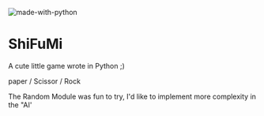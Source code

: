 ![made-with-python](https://user-images.githubusercontent.com/92400778/185082076-942b2bfb-c2f3-4e0f-9e04-f83f0d943224.svg)

# ShiFuMi
A cute little game wrote in Python ;)

paper / Scissor / Rock

The Random Module was fun to try, I'd like to implement more complexity in the "AI'

